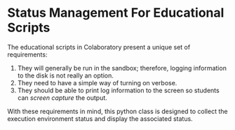 # Status Management For Educational Scripts

The educational scripts in Colaboratory present a unique set of requirements:

1. They will generally be run in the sandbox; therefore, logging information to the disk is not really an option.
2. They need to have a simple way of turning on verbose.
3. They should be able to print log information to the screen so students can _screen capture_ the output.

With these requirements in mind, this python class is designed to collect the execution environment status and display the associated status.